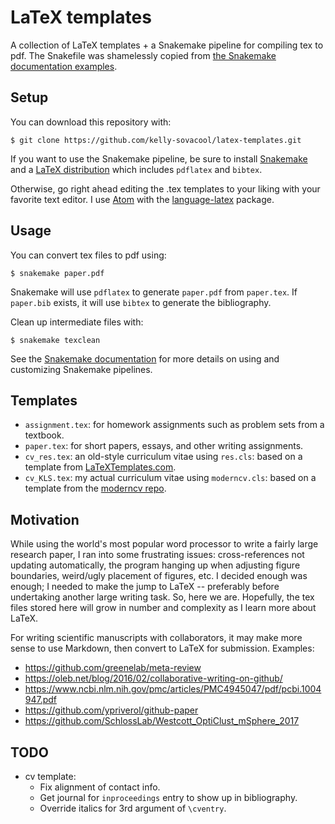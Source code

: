 # LaTeX templates
A collection of LaTeX templates + a Snakemake pipeline for compiling tex to pdf.
The Snakefile was shamelessly copied from [the Snakemake documentation examples](http://snakemake.readthedocs.io/en/stable/getting_started/examples.html#building-a-paper-with-latex).


## Setup

You can download this repository with:
```
$ git clone https://github.com/kelly-sovacool/latex-templates.git
```

If you want to use the Snakemake pipeline, be sure to install [Snakemake](http://snakemake.readthedocs.io/en/stable/getting_started/installation.html) and a [LaTeX distribution](https://en.wikibooks.org/wiki/LaTeX/Installation#Distributions) which includes `pdflatex` and `bibtex`.

Otherwise, go right ahead editing the .tex templates to your liking with your favorite text editor.
I use [Atom](https://atom.io/) with the [language-latex](https://atom.io/packages/language-latex) package.


## Usage

You can convert tex files to pdf using:
```
$ snakemake paper.pdf
```
Snakemake will use `pdflatex` to generate `paper.pdf` from `paper.tex`.
If `paper.bib` exists, it will use `bibtex` to generate the bibliography.

Clean up intermediate files with:
```
$ snakemake texclean
```

See the [Snakemake documentation](http://snakemake.readthedocs.io/en/stable/index.html) for more details on using and customizing Snakemake pipelines.


## Templates

* `assignment.tex`: for homework assignments such as problem sets from a textbook.
* `paper.tex`: for short papers, essays, and other writing assignments.
* `cv_res.tex`: an old-style curriculum vitae using `res.cls`: based on a template from [LaTeXTemplates.com](http://www.LaTeXTemplates.com).
* `cv_KLS.tex`: my actual curriculum vitae using `moderncv.cls`: based on a template from the [moderncv repo](https://github.com/xdanaux/moderncv).


## Motivation

While using the world's most popular word processor to write a fairly large research paper, I ran into some frustrating issues: cross-references not updating automatically, the program hanging up when adjusting figure boundaries, weird/ugly placement of figures, etc. I decided enough was enough; I needed to make the jump to LaTeX -- preferably before undertaking another large writing task. So, here we are. Hopefully, the tex files stored here will grow in number and complexity as I learn more about LaTeX.

For writing scientific manuscripts with collaborators, it may make more sense to use Markdown, then convert to LaTeX for submission. Examples:
* https://github.com/greenelab/meta-review
* https://oleb.net/blog/2016/02/collaborative-writing-on-github/
* https://www.ncbi.nlm.nih.gov/pmc/articles/PMC4945047/pdf/pcbi.1004947.pdf
* https://github.com/ypriverol/github-paper
* https://github.com/SchlossLab/Westcott_OptiClust_mSphere_2017

## TODO

* cv template:
   * Fix alignment of contact info.
   * Get journal for `inproceedings` entry to show up in bibliography.
   * Override italics for 3rd argument of `\cventry`.
